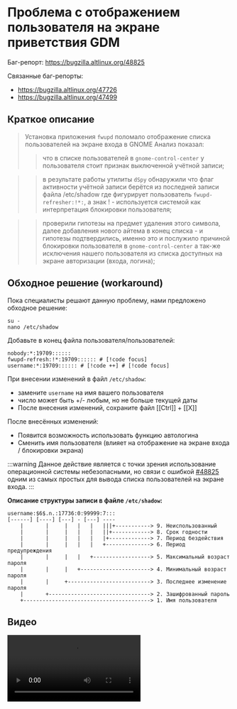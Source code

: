 # Проблема с отображением пользователя на экране приветствия GDM

Баг-репорт: <https://bugzilla.altlinux.org/48825>

Связанные баг-репорты:

- <https://bugzilla.altlinux.org/47726>
- <https://bugzilla.altlinux.org/47499>

## Краткое описание

> Установка приложения `fwupd` поломало отображение списка пользователей на экране входа в GNOME
> Анализ показал:
>
> > что в списке пользователей в `gnome-control-center` у пользователя стоит признак выключенной учётной записи;

> > в результате работы утилиты `dSpy` обнаружили что флаг активности учётной записи берётся из последней записи файла /etc/shadow где фигурирует пользователь `fwupd-refresher:!*:`, а знак ! - используется системой как интерпретация блокировки пользователя;

> > проверили гипотезы на предмет удаления этого символа, далее добавления нового айтема в конец списка - и гипотезы подтвердились, именно это и послужило причиной блокировки пользователя в `gnome-control-center` а так-же исключения нашего пользователя из списка доступных на экране авторизации (входа, логина);

## Обходное решение (workaround)

Пока специалисты решают данную проблему, нами предложено обходное решение:

```shell
su -
nano /etc/shadow
```

Добавьте в конец файла пользователя/пользователей:

```shell
nobody:*:19709::::::
fwupd-refresh:!*:19709:::::: # [!code focus]
username:*:19709:::::: # [!code ++] # [!code focus]
```

При внесении изменений в файл `/etc/shadow`:

- замените `username` на имя вашего пользователя
- число может быть +/- любым, но не больше текущей даты
- После внесения изменений, сохраните файл [[Ctrl]] + [[X]]

После внесённых изменений:

- Появится возможность использовать функцию автологина
- Сменить имя пользователя (влияет на отображение на экране входа / блокировки экрана)

:::warning
Данное действие является с точки зрения использование операционной системы небезопасными, но связи с ошибкой [#48825](https://bugzilla.altlinux.org/48825) одним из самых простых для вывода списка пользователей на экране входа.
:::

**Описание структуры записи в файле `/etc/shadow`:**

```
username:$6$.n.:17736:0:99999:7:::
[------] [----] [---] - [---] ----
    |       |     |   |   |   |||+-----------> 9. Неиспользованный
    |       |     |   |   |   ||+------------> 8. Срок годности
    |       |     |   |   |   |+-------------> 7. Период бездействия
    |       |     |   |   |   +--------------> 6. Период предупреждения
    |       |     |   |   +------------------> 5. Максимальный возраст пароля
    |       |     |   +----------------------> 4. Минимальный возраст пароля
    |       |     +--------------------------> 3. Последнее изменение пароля
    |       +--------------------------------> 2. Зашифрованный пароль
    +----------------------------------------> 1. Имя пользователя
```

## Видео

![Видео](/hidden-user-in-userlist-workaround/hidden-user-in-userlist-workaround.mp4)

